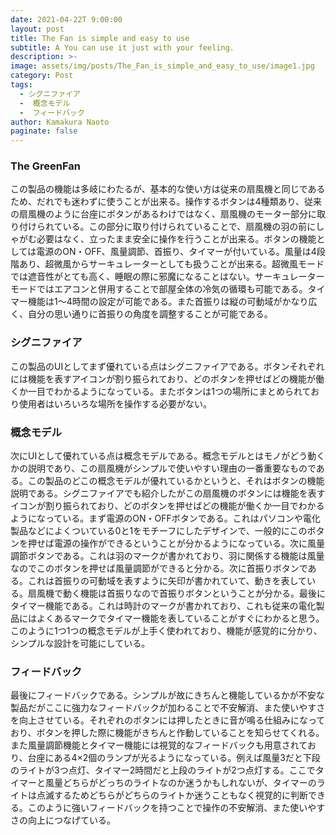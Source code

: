 ```yaml
---
date: 2021-04-22T 9:00:00
layout: post
title: The Fan is simple and easy to use
subtitle: A You can use it just with your feeling.
description: >-
image: assets/img/posts/The_Fan_is_simple_and_easy_to_use/image1.jpg
category: Post
tags: 
  - シグニファイア
  -  概念モデル
  -  フィードバック
author: Kamakura Naoto
paginate: false
---
```


### The GreenFan
 この製品の機能は多岐にわたるが、基本的な使い方は従来の扇風機と同じであるため、だれでも迷わずに使うことが出来る。操作するボタンは4種類あり、従来の扇風機のように台座にボタンがあるわけではなく、扇風機のモーター部分に取り付けられている。この部分に取り付けられていることで、扇風機の羽の前にしゃがむ必要はなく、立ったまま安全に操作を行うことが出来る。ボタンの機能としては電源のON・OFF、風量調節、首振り、タイマーが付いている。風量は4段階あり、超微風からサーキュレーターとしても扱うことが出来る。超微風モードでは遮音性がとても高く、睡眠の際に邪魔になることはない。サーキュレーターモードではエアコンと併用することで部屋全体の冷気の循環も可能である。タイマー機能は1～4時間の設定が可能である。また首振りは縦の可動域がかなり広く、自分の思い通りに首振りの角度を調整することが可能である。

### シグニファイア
 この製品のUIとしてまず優れている点はシグニファイアである。ボタンそれぞれには機能を表すアイコンが割り振られており、どのボタンを押せばどの機能が働くか一目でわかるようになっている。またボタンは1つの場所にまとめられており使用者はいろいろな場所を操作する必要がない。

### 概念モデル
 次にUIとして優れている点は概念モデルである。概念モデルとはモノがどう動くかの説明であり、この扇風機がシンプルで使いやすい理由の一番重要なものである。この製品のどこの概念モデルが優れているかというと、それはボタンの機能説明である。シグニファイアでも紹介したがこの扇風機のボタンには機能を表すイコンが割り振られており、どのボタンを押せばどの機能が働くか一目でわかるようになっている。まず電源のON・OFFボタンである。これはパソコンや電化製品などによくついている0と1をモチーフにしたデザインで、一般的にこのボタンを押せば電源の操作ができるということが分かるようになっている。次に風量調節ボタンである。これは羽のマークが書かれており、羽に関係する機能は風量なのでこのボタンを押せば風量調節ができると分かる。次に首振りボタンである。これは首振りの可動域を表すように矢印が書かれていて、動きを表している。扇風機で動く機能は首振りなので首振りボタンということが分かる。最後にタイマー機能である。これは時計のマークが書かれており、これも従来の電化製品にはよくあるマークでタイマー機能を表していることがすぐにわかると思う。このように1つ1つの概念モデルが上手く使われており、機能が感覚的に分かり、シンプルな設計を可能にしている。

### フィードバック
 最後にフィードバックである。シンプルが故にきちんと機能しているかが不安な製品だがここに強力なフィードバックが加わることで不安解消、また使いやすさを向上させている。それぞれのボタンには押したときに音が鳴る仕組みになっており、ボタンを押した際に機能がきちんと作動していることを知らせてくれる。また風量調節機能とタイマー機能には視覚的なフィードバックも用意されており、台座にある4×2個のランプが光るようになっている。例えば風量3だと下段のライトが3つ点灯、タイマー2時間だと上段のライトが2つ点灯する。ここでタイマーと風量どちらがどっちのライトなのか迷うかもしれないが、タイマーのライトは点滅するためどちらがどちらのライトか迷うこともなく視覚的に判断できる。このように強いフィードバックを持つことで操作の不安解消、また使いやすさの向上につなげている。
